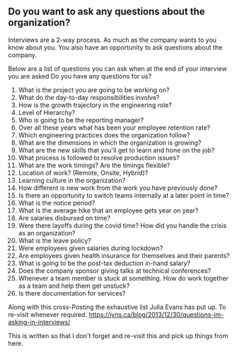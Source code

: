 ## Do you want to ask any questions about the organization?

Interviews are a 2-way process. As much as the company wants to you know about you. You also have an opportunity to ask questions about the company.  

Below are a list of questions you can ask when at the end of your interview you are asked Do you have any questions for us?

1. What is the project you are going to be working on?
2. What do the day-to-day responsibilities involve?
3. How is the growth trajectory in the engineering role?
4. Level of Hierarchy?
5. Who is going to be the reporting manager?
6. Over all these years what has been your employee retention rate?
7. Which engineering practices does the organization follow?
8. What are the dimensions in which the organization is growing?
9. What are the new skills that you'll get to learn and hone on the job?
10. What process is followed to resolve production issues?
11. What are the work timings? Are the timings flexible?
12. Location of work? (Remote, Onsite, Hybrid)?
13. Learning culture in the organization?
14. How different is new work from the work you have previously done?
15. Is there an opportunity to switch teams internally at a later point in time?
16. What is the notice period?
17. What is the average hike that an employee gets year on year?
18. Are salaries disbursed on time?
19. Were there layoffs during the covid time? How did you handle the crisis as an organization?
20. What is the leave policy?
21. Were employees given salaries during lockdown?
22. Are employees given health insurance for themselves and their parents?
23. What is going to be the post-tax deduction in-hand salary?
24. Does the company sponsor giving talks at technical conferences?
25. Whenever a team member is stuck at something. How do work together as a team and help them get unstuck?
26. Is there documentation for services?

Along with this cross-Posting the exhaustive list Julia Evans has put up. To re-visit whenever required.
https://jvns.ca/blog/2013/12/30/questions-im-asking-in-interviews/


This is written so that I don't forget and re-visit this and pick up things from here.